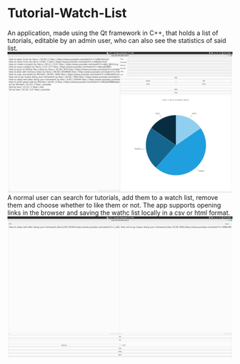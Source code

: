# Tutorial-Watch-List
 An application, made using the Qt framework in C++, that holds a list of tutorials, editable by an admin user, who can also see the statistics of said list.
 ![Admin mode](admin-mode.png)
 A normal user can search for tutorials, add them to a watch list, remove them and choose whether to like them or not. The app supports opening links in the browser and saving the wathc list locally in a csv or html format.
![User mode](user-mode.png)
